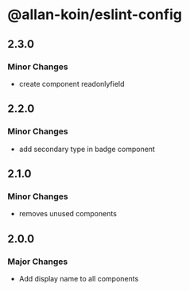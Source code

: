 # @allan-koin/eslint-config

## 2.3.0

### Minor Changes

- create component readonlyfield

## 2.2.0

### Minor Changes

- add secondary type in badge component

## 2.1.0

### Minor Changes

- removes unused components

## 2.0.0

### Major Changes

- Add display name to all components
